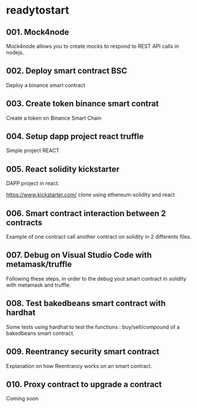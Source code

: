 # readytostart

## 001. Mock4node
Mock4node allows you to create mocks to respond to REST API calls in nodejs.

## 002. Deploy smart contract BSC
Deploy a binance smart contract

## 003. Create token binance smart contrat

Create a token on Binance Smart Chain

## 004. Setup dapp project react truffle
Simple project REACT

## 005. React solidity kickstarter
DAPP project in react. 

https://www.kickstarter.com/ clone using ethereum-solidity and react

## 006. Smart contract interaction between 2 contracts
Example of one contract call another contract on solidity in 2 differents files.

## 007. Debug on Visual Studio Code with metamask/truffle
Following these steps, in order to the debug yout smart contract in solidity with metamask and truffle.

## 008. Test bakedbeans smart contract with hardhat
Some tests using hardhat to test the functions : buy/sell/compound
of a bakedbeans smart contract.

## 009. Reentrancy security smart contract
Explanation on how Reentrancy works on an smart contract.

## 010. Proxy contract to upgrade a contract
Coming soon


